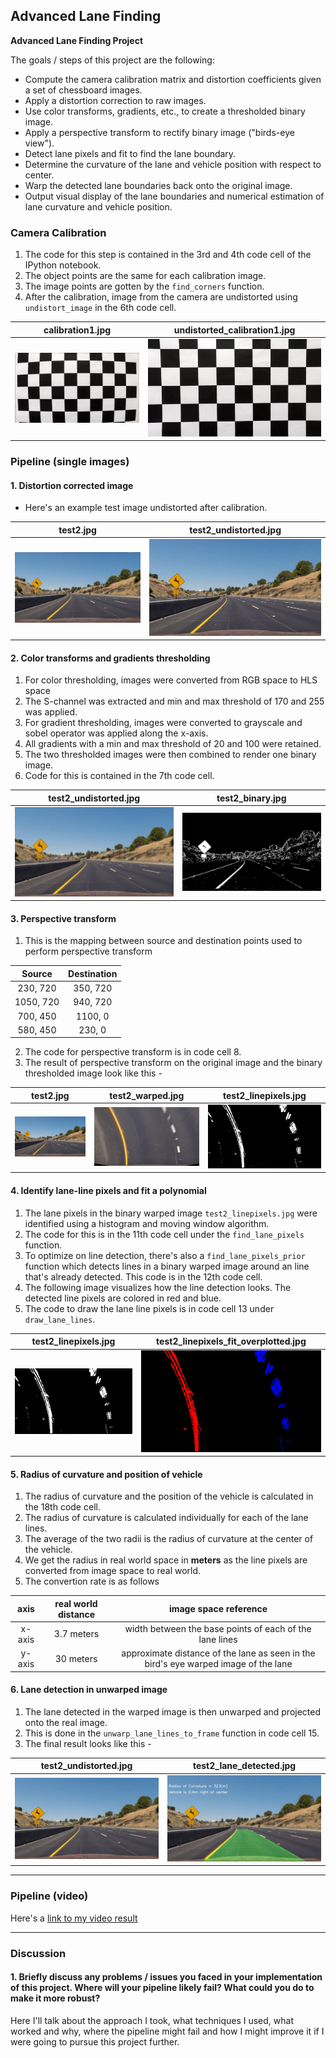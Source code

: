 ## Advanced Lane Finding

**Advanced Lane Finding Project**

The goals / steps of this project are the following:

* Compute the camera calibration matrix and distortion coefficients given a set of chessboard images.
* Apply a distortion correction to raw images.
* Use color transforms, gradients, etc., to create a thresholded binary image.
* Apply a perspective transform to rectify binary image ("birds-eye view").
* Detect lane pixels and fit to find the lane boundary.
* Determine the curvature of the lane and vehicle position with respect to center.
* Warp the detected lane boundaries back onto the original image.
* Output visual display of the lane boundaries and numerical estimation of lane curvature and vehicle position.

[//]: # (Image References)

[undistorted_calibration1]: ./output_images/calibration1.jpg "undistorted_calibration1.jpg"
[calibration1]: ./camera_cal/calibration1.jpg "calibration1.jpg"
[test2]: ./test_images/test2.jpg "test2.jpg"
[test2_undistorted]: ./output_images/test2_undistorted.jpg "test2_undistorted.jpg"
[test2_binary]: ./output_images/test2_binary.jpg "test2_binary.jpg"
[test2_warped]: ./output_images/test2_warped.jpg "test2_warped.jpg"
[test2_linepixels]: ./output_images/test2_linepixels.jpg "test2_linepixels.jpg"
[test2_linepixels_fit_overplotted]: ./output_images/test2_linepixels_fit_overplotted.jpg "test2_linepixels_fit_overplotted.jpg"
[test2_lane_detected]: ./output_images/test2.jpg "test2_lane_detected.jpg"
[image6]: ./examples/example_output.jpg "Output"
[video1]: ./project_video.mp4 "Video"

### Camera Calibration

1. The code for this step is contained in the 3rd and 4th code cell of the IPython notebook.
2. The object points are the same for each calibration image.
3. The image points are gotten by the `find_corners` function.
4. After the calibration, image from the camera are undistorted using `undistort_image` in the 6th code cell.

| **calibration1.jpg** | **undistorted_calibration1.jpg** |
|:--------------------:|:--------------------------------:|
|![alt text][calibration1] | ![alt text][undistorted_calibration1]


### Pipeline (single images)

#### 1. Distortion corrected image

* Here's an example test image undistorted after calibration.

| **test2.jpg** | **test2_undistorted.jpg** |
|:--------------------:|:--------------------------------:|
|![alt text][test2] | ![alt text][test2_undistorted]

#### 2. Color transforms and gradients thresholding

1. For color thresholding, images were converted from RGB space to HLS space
2. The S-channel was extracted and min and max threshold of 170 and 255 was applied.
3. For gradient thresholding, images were converted to grayscale and sobel operator was applied along the x-axis.
4. All gradients with a min and max threshold of 20 and 100 were retained.
5. The two thresholded images were then combined to render one binary image.
6. Code for this is contained in the 7th code cell.

| **test2_undistorted.jpg** | **test2_binary.jpg** |
|:--------------------:|:--------------------------------:|
|![alt text][test2_undistorted] | ![alt text][test2_binary]


#### 3. Perspective transform

1. This is the mapping between source and destination points used to perform perspective transform

| Source        | Destination   | 
|:-------------:|:-------------:| 
| 230, 720      | 350, 720      | 
| 1050, 720     | 940, 720      |
| 700, 450      | 1100, 0       |
| 580, 450      | 230, 0        |

2. The code for perspective transform is in code cell 8.
3. The result of perspective transform on the original image and the binary thresholded image look like this -  

| **test2.jpg** | **test2_warped.jpg** | **test2_linepixels.jpg** |
|:-----------------:|:------------------------:|:----------------:|
|![alt text][test2] | ![alt text][test2_warped]|![alt text][test2_linepixels]


#### 4. Identify lane-line pixels and fit a polynomial

1. The lane pixels in the binary warped image `test2_linepixels.jpg` were identified using a histogram and moving window algorithm.
2. The code for this is in the 11th code cell under the `find_lane_pixels` function.
3. To optimize on line detection, there's also a `find_lane_pixels_prior` function which detects lines in a binary warped image around an line that's already detected. This code is in the 12th code cell.
4. The following image visualizes how the line detection looks. The detected line pixels are colored in red and blue.
5. The code to draw the lane line pixels is in code cell 13 under `draw_lane_lines`.

| **test2_linepixels.jpg** | **test2_linepixels_fit_overplotted.jpg** |
|:--------------------:|:--------------------------------:|
|![alt text][test2_linepixels] | ![alt text][test2_linepixels_fit_overplotted]

#### 5. Radius of curvature and position of vehicle

1. The radius of curvature and the position of the vehicle is calculated in the 18th code cell.
2. The radius of curvature is calculated individually for each of the lane lines.
3. The average of the two radii is the radius of curvature at the center of the vehicle.
4. We get the radius in real world space in **meters** as the line pixels are converted from image space to real world.
5. The convertion rate is as follows

| **axis** | **real world distance**| **image space reference**|
|:--------:|:--------:|:--------------------------------------:|
| x-axis | 3.7 meters | width between the base points of each of the lane lines |
| y-axis | 30 meters  | approximate distance of the lane as seen in the bird's eye warped image of the lane |



#### 6. Lane detection in unwarped image

1. The lane detected in the warped image is then unwarped and projected onto the real image.
2. This is done in the `unwarp_lane_lines_to_frame` function in code cell 15.
3. The final result looks like this - 

| **test2_undistorted.jpg** | **test2_lane_detected.jpg** |
|:--------------------:|:--------------------------------:|
|![alt text][test2_undistorted] | ![alt text][test2_lane_detected]


---

### Pipeline (video)

Here's a [link to my video result](./output_videos/project_video.mp4)

---

### Discussion

#### 1. Briefly discuss any problems / issues you faced in your implementation of this project.  Where will your pipeline likely fail?  What could you do to make it more robust?

Here I'll talk about the approach I took, what techniques I used, what worked and why, where the pipeline might fail and how I might improve it if I were going to pursue this project further.  
